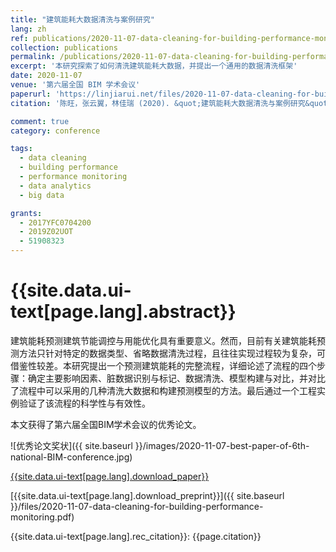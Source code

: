 ```yaml
---
title: "建筑能耗大数据清洗与案例研究"
lang: zh
ref: publications/2020-11-07-data-cleaning-for-building-performance-monitoring
collection: publications
permalink: /publications/2020-11-07-data-cleaning-for-building-performance-monitoring
excerpt: '本研究探索了如何清洗建筑能耗大数据，并提出一个通用的数据清洗框架'
date: 2020-11-07
venue: '第六届全国 BIM 学术会议'
paperurl: 'https://linjiarui.net/files/2020-11-07-data-cleaning-for-building-performance-monitoring.pdf'
citation: '陈旺，张云翼，林佳瑞 (2020). &quot;建筑能耗大数据清洗与案例研究&quot; <i>第六届全国 BIM 学术会议论文集</i>. 321-325. 中国建筑工业出版社. 中国, 太原.'

comment: true
category: conference

tags: 
  - data cleaning
  - building performance
  - performance monitoring
  - data analytics
  - big data

grants:
  - 2017YFC0704200
  - 2019Z02UOT
  - 51908323
---
```



{{site.data.ui-text[page.lang].abstract}}
====

建筑能耗预测建筑节能调控与用能优化具有重要意义。然而，目前有关建筑能耗预测方法只针对特定的数据类型、省略数据清洗过程，且往往实现过程较为复杂，可借鉴性较差。本研究提出一个预测建筑能耗的完整流程，详细论述了流程的四个步骤：确定主要影响因素、脏数据识别与标记、数据清洗、模型构建与对比，并对比了流程中可以采用的几种清洗大数据和构建预测模型的方法。最后通过一个工程实例验证了该流程的科学性与有效性。

本文获得了第六届全国BIM学术会议的优秀论文。

![优秀论文奖状]({{ site.baseurl }}/images/2020-11-07-best-paper-of-6th-national-BIM-conference.jpg)

[{{site.data.ui-text[page.lang].download_paper}}](https://cnki.net)

[{{site.data.ui-text[page.lang].download_preprint}}]({{ site.baseurl }}/files/2020-11-07-data-cleaning-for-building-performance-monitoring.pdf)

{{site.data.ui-text[page.lang].rec_citation}}: {{page.citation}}